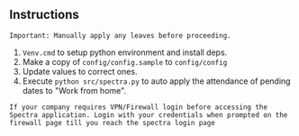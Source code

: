## Instructions
```
Important: Manually apply any leaves before proceeding.
```
1. `Venv.cmd` to setup python environment and install deps.
2. Make a copy of `config/config.sample` to `config/config`
3. Update values to correct ones.
4. Execute `python src/spectra.py` to auto apply the attendance of pending dates to "Work from home".

```
If your company requires VPN/Firewall login before accessing the Spectra application. Login with your credentials when prompted on the firewall page till you reach the spectra login page
```